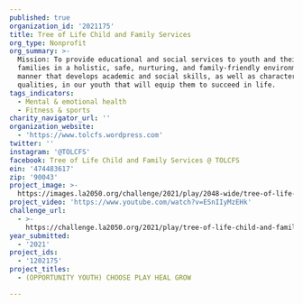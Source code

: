 ```yaml
---
published: true
organization_id: '2021175'
title: Tree of Life Child and Family Services
org_type: Nonprofit
org_summary: >-
  Mission: To provide educational and social services to youth and their
  families in a holistic, safe, nurturing, and family-friendly environment, in a
  manner that develops academic and social skills, as well as character-building
  qualities, in our youth that will equip them to succeed in life.
tags_indicators:
  - Mental & emotional health
  - Fitness & sports
charity_navigator_url: ''
organization_website:
  - 'https://www.tolcfs.wordpress.com'
twitter: ''
instagram: '@TOLCFS'
facebook: Tree of Life Child and Family Services @ TOLCFS
ein: '474483617'
zip: '90043'
project_image: >-
  https://images.la2050.org/challenge/2021/play/2048-wide/tree-of-life-child-and-family-services.jpg
project_video: 'https://www.youtube.com/watch?v=ESnIIyMzEHk'
challenge_url:
  - >-
    https://challenge.la2050.org/2021/play/tree-of-life-child-and-family-services/
year_submitted:
  - '2021'
project_ids:
  - '1202175'
project_titles:
  - (OPPORTUNITY YOUTH) CHOOSE PLAY HEAL GROW

---
```

